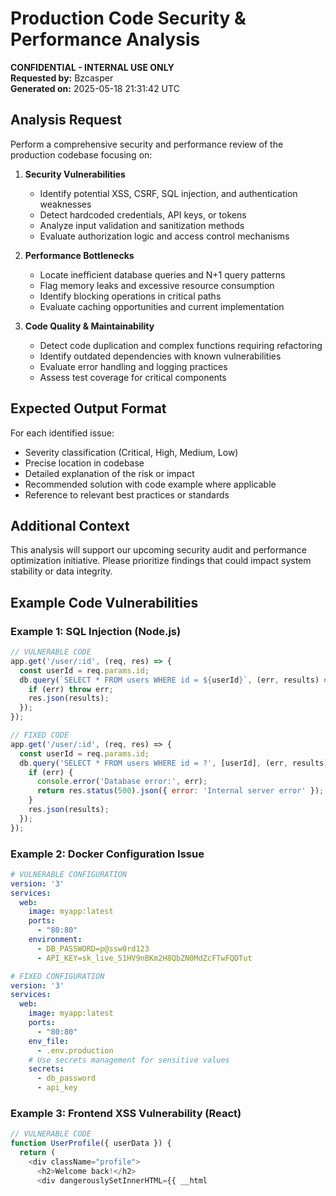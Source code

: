 # Production Code Security & Performance Analysis

**CONFIDENTIAL - INTERNAL USE ONLY**  
**Requested by:** Bzcasper  
**Generated on:** 2025-05-18 21:31:42 UTC

## Analysis Request

Perform a comprehensive security and performance review of the production codebase focusing on:

1. **Security Vulnerabilities**
   - Identify potential XSS, CSRF, SQL injection, and authentication weaknesses
   - Detect hardcoded credentials, API keys, or tokens
   - Analyze input validation and sanitization methods
   - Evaluate authorization logic and access control mechanisms

2. **Performance Bottlenecks**
   - Locate inefficient database queries and N+1 query patterns
   - Flag memory leaks and excessive resource consumption
   - Identify blocking operations in critical paths
   - Evaluate caching opportunities and current implementation

3. **Code Quality & Maintainability**
   - Detect code duplication and complex functions requiring refactoring
   - Identify outdated dependencies with known vulnerabilities
   - Evaluate error handling and logging practices
   - Assess test coverage for critical components

## Expected Output Format

For each identified issue:
- Severity classification (Critical, High, Medium, Low)
- Precise location in codebase
- Detailed explanation of the risk or impact
- Recommended solution with code example where applicable
- Reference to relevant best practices or standards

## Additional Context

This analysis will support our upcoming security audit and performance optimization initiative. Please prioritize findings that could impact system stability or data integrity.

## Example Code Vulnerabilities

### Example 1: SQL Injection (Node.js)
```javascript
// VULNERABLE CODE
app.get('/user/:id', (req, res) => {
  const userId = req.params.id;
  db.query(`SELECT * FROM users WHERE id = ${userId}`, (err, results) => {
    if (err) throw err;
    res.json(results);
  });
});

// FIXED CODE
app.get('/user/:id', (req, res) => {
  const userId = req.params.id;
  db.query('SELECT * FROM users WHERE id = ?', [userId], (err, results) => {
    if (err) {
      console.error('Database error:', err);
      return res.status(500).json({ error: 'Internal server error' });
    }
    res.json(results);
  });
});
```

### Example 2: Docker Configuration Issue
```yaml
# VULNERABLE CONFIGURATION
version: '3'
services:
  web:
    image: myapp:latest
    ports:
      - "80:80"
    environment:
      - DB_PASSWORD=p@ssw0rd123
      - API_KEY=sk_live_51HV9nBKm2H8QbZN0MdZcFTwFQDTut

# FIXED CONFIGURATION
version: '3'
services:
  web:
    image: myapp:latest
    ports:
      - "80:80"
    env_file:
      - .env.production
    # Use secrets management for sensitive values
    secrets:
      - db_password
      - api_key
```

### Example 3: Frontend XSS Vulnerability (React)
```javascript
// VULNERABLE CODE
function UserProfile({ userData }) {
  return (
    <div className="profile">
      <h2>Welcome back!</h2>
      <div dangerouslySetInnerHTML={{ __html